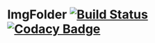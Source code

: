 # ImgFolder [![Build Status](https://api.travis-ci.org/admiralsmaster/ImgFolder.svg?branch=master)](https://travis-ci.org/admiralsmaster/ImgFolder) [![Codacy Badge](https://api.codacy.com/project/badge/Grade/c875fa21969246d5b9706690a25f4bbf)](https://www.codacy.com/app/github-ariel/ImgFolder?utm_source=github.com&amp;utm_medium=referral&amp;utm_content=admiralsmaster/ImgFolder&amp;utm_campaign=Badge_Grade)
